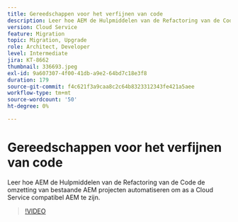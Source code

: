 ```yaml
---
title: Gereedschappen voor het verfijnen van code
description: Leer hoe AEM de Hulpmiddelen van de Refactoring van de Code de omzetting van bestaande AEM projecten automatiseren om as a Cloud Service compatibel AEM te zijn.
version: Cloud Service
feature: Migration
topic: Migration, Upgrade
role: Architect, Developer
level: Intermediate
jira: KT-8662
thumbnail: 336693.jpeg
exl-id: 9a607307-4f00-41db-a9e2-64bd7c18e3f8
duration: 179
source-git-commit: f4c621f3a9caa8c2c64b8323312343fe421a5aee
workflow-type: tm+mt
source-wordcount: '50'
ht-degree: 0%

---
```


# Gereedschappen voor het verfijnen van code

Leer hoe AEM de Hulpmiddelen van de Refactoring van de Code de omzetting van bestaande AEM projecten automatiseren om as a Cloud Service compatibel AEM te zijn.

>[!VIDEO](https://video.tv.adobe.com/v/336693?quality=12&learn=on)
